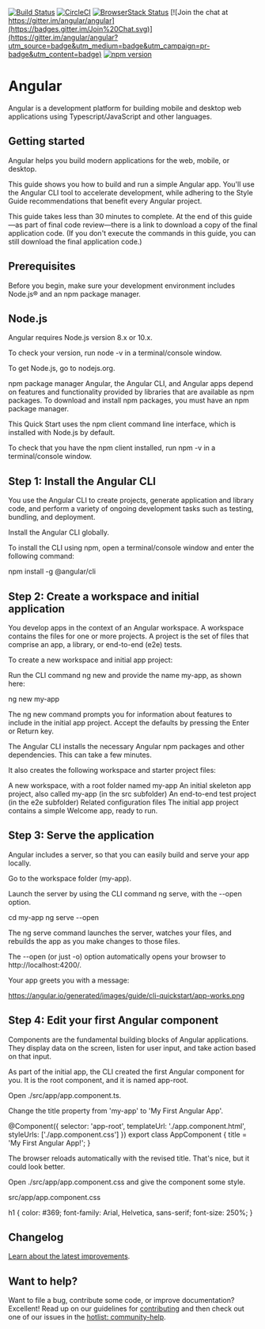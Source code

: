 [![Build Status](https://travis-ci.org/angular/angular.svg?branch=master)](https://travis-ci.org/angular/angular)
[![CircleCI](https://circleci.com/gh/angular/angular/tree/master.svg?style=shield)](https://circleci.com/gh/angular/angular/tree/master)
[![BrowserStack Status](https://www.browserstack.com/automate/badge.svg?badge_key=LzF3RzBVVGt6VWE2S0hHaC9uYllOZz09LS1BVjNTclBKV0x4eVRlcjA4QVY1M0N3PT0=--eb4ce8c8dc2c1c5b2b5352d473ee12a73ac20e06)](https://www.browserstack.com/automate/public-build/LzF3RzBVVGt6VWE2S0hHaC9uYllOZz09LS1BVjNTclBKV0x4eVRlcjA4QVY1M0N3PT0=--eb4ce8c8dc2c1c5b2b5352d473ee12a73ac20e06)
[![Join the chat at https://gitter.im/angular/angular](https://badges.gitter.im/Join%20Chat.svg)](https://gitter.im/angular/angular?utm_source=badge&utm_medium=badge&utm_campaign=pr-badge&utm_content=badge)
[![npm version](https://badge.fury.io/js/%40angular%2Fcore.svg)](https://www.npmjs.com/@angular/core)


# Angular

Angular is a development platform for building mobile and desktop web applications using Typescript/JavaScript and other languages.

## Getting started 
 
Angular helps you build modern applications for the web, mobile, or desktop.

This guide shows you how to build and run a simple Angular app. You'll use the Angular CLI tool to accelerate development, while adhering to the Style Guide recommendations that benefit every Angular project.

This guide takes less than 30 minutes to complete. At the end of this guide—as part of final code review—there is a link to download a copy of the final application code. (If you don't execute the commands in this guide, you can still download the final application code.)

## Prerequisites
Before you begin, make sure your development environment includes Node.js® and an npm package manager.

## Node.js
Angular requires Node.js version 8.x or 10.x.

To check your version, run node -v in a terminal/console window.

To get Node.js, go to nodejs.org.

npm package manager
Angular, the Angular CLI, and Angular apps depend on features and functionality provided by libraries that are available as npm packages. To download and install npm packages, you must have an npm package manager.

This Quick Start uses the npm client command line interface, which is installed with Node.js by default.

To check that you have the npm client installed, run npm -v in a terminal/console window.

## Step 1: Install the Angular CLI

You use the Angular CLI to create projects, generate application and library code, and perform a variety of ongoing development tasks such as testing, bundling, and deployment.

Install the Angular CLI globally.

To install the CLI using npm, open a terminal/console window and enter the following command:

npm install -g @angular/cli

## Step 2: Create a workspace and initial application
You develop apps in the context of an Angular workspace. A workspace contains the files for one or more projects. A project is the set of files that comprise an app, a library, or end-to-end (e2e) tests.

To create a new workspace and initial app project:

Run the CLI command ng new and provide the name my-app, as shown here:

ng new my-app

The ng new command prompts you for information about features to include in the initial app project. Accept the defaults by pressing the Enter or Return key.

The Angular CLI installs the necessary Angular npm packages and other dependencies. This can take a few minutes.

It also creates the following workspace and starter project files:

A new workspace, with a root folder named my-app
An initial skeleton app project, also called my-app (in the src subfolder)
An end-to-end test project (in the e2e subfolder)
Related configuration files
The initial app project contains a simple Welcome app, ready to run.

## Step 3: Serve the application

Angular includes a server, so that you can easily build and serve your app locally.

Go to the workspace folder (my-app).

Launch the server by using the CLI command ng serve, with the --open option.

cd my-app
ng serve --open

The ng serve command launches the server, watches your files, and rebuilds the app as you make changes to those files.

The --open (or just -o) option automatically opens your browser to http://localhost:4200/.

Your app greets you with a message:

https://angular.io/generated/images/guide/cli-quickstart/app-works.png

## Step 4: Edit your first Angular component
Components are the fundamental building blocks of Angular applications. They display data on the screen, listen for user input, and take action based on that input.

As part of the initial app, the CLI created the first Angular component for you. It is the root component, and it is named app-root.

Open ./src/app/app.component.ts.

Change the title property from 'my-app' to 'My First Angular App'.

@Component({
  selector: 'app-root',
  templateUrl: './app.component.html',
  styleUrls: ['./app.component.css']
})
export class AppComponent {
  title = 'My First Angular App!';
}

The browser reloads automatically with the revised title. That's nice, but it could look better.

Open ./src/app/app.component.css and give the component some style.

src/app/app.component.css

h1 {
  color: #369;
  font-family: Arial, Helvetica, sans-serif;
  font-size: 250%;
}



## Changelog

[Learn about the latest improvements][changelog]. 

## Want to help?

Want to file a bug, contribute some code, or improve documentation? Excellent! Read up on our
guidelines for [contributing][contributing] and then check out one of our issues in the [hotlist: community-help](https://github.com/angular/angular/labels/hotlist%3A%20community-help).

[browserstack]: https://www.browserstack.com/automate/public-build/LzF3RzBVVGt6VWE2S0hHaC9uYllOZz09LS1BVjNTclBKV0x4eVRlcjA4QVY1M0N3PT0=--eb4ce8c8dc2c1c5b2b5352d473ee12a73ac20e06
[contributing]: https://github.com/angular/angular/blob/master/CONTRIBUTING.md
[quickstart]: https://angular.io/guide/quickstart
[changelog]: https://github.com/angular/angular/blob/master/CHANGELOG.md
[ng]: https://angular.io
